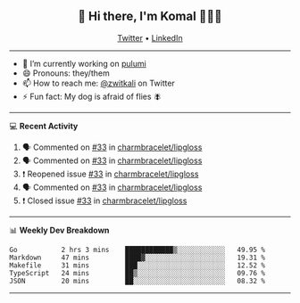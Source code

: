 <h2 align="center"> 👋 Hi there, I'm Komal 🧑🏾‍💻 </h2>
<p align="center">
    <a href="https://twitter.com/zwitkali">Twitter</a> •
    <a href="https://www.linkedin.com/in/komal-ali/">LinkedIn</a>
</p>

--------

- 🔭 I’m currently working on [pulumi](https://github.com/pulumi/pulumi)
- 😄 Pronouns: they/them
- 📫 How to reach me: [@zwitkali](https://twitter.com/zwitkali) on Twitter
- ⚡ Fun fact: My dog is afraid of flies 🪰

--------
💻 **Recent Activity**

<!--START_SECTION:activity-->
1. 🗣 Commented on [#33](https://github.com/charmbracelet/lipgloss/issues/33) in [charmbracelet/lipgloss](https://github.com/charmbracelet/lipgloss)
2. 🗣 Commented on [#33](https://github.com/charmbracelet/lipgloss/issues/33) in [charmbracelet/lipgloss](https://github.com/charmbracelet/lipgloss)
3. ❗️ Reopened issue [#33](https://github.com/charmbracelet/lipgloss/issues/33) in [charmbracelet/lipgloss](https://github.com/charmbracelet/lipgloss)
4. 🗣 Commented on [#33](https://github.com/charmbracelet/lipgloss/issues/33) in [charmbracelet/lipgloss](https://github.com/charmbracelet/lipgloss)
5. ❗️ Closed issue [#33](https://github.com/charmbracelet/lipgloss/issues/33) in [charmbracelet/lipgloss](https://github.com/charmbracelet/lipgloss)
<!--END_SECTION:activity-->

--------

📊 **Weekly Dev Breakdown**
<!--START_SECTION:waka-->
```text
Go           2 hrs 3 mins    ████████████▒░░░░░░░░░░░░   49.95 % 
Markdown     47 mins         ████▓░░░░░░░░░░░░░░░░░░░░   19.31 % 
Makefile     31 mins         ███░░░░░░░░░░░░░░░░░░░░░░   12.52 % 
TypeScript   24 mins         ██▒░░░░░░░░░░░░░░░░░░░░░░   09.76 % 
JSON         20 mins         ██░░░░░░░░░░░░░░░░░░░░░░░   08.32 % 
```
<!--END_SECTION:waka-->

--------